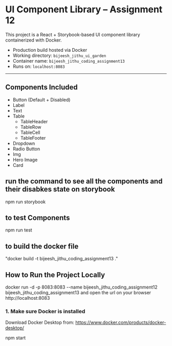 # UI Component Library – Assignment 12

This project is a React + Storybook-based UI component library containerized with Docker.

- Production build hosted via Docker
- Working directory: `bijeesh_jithu_ui_garden`
- Container name: `bijeesh_jithu_coding_assignment13`
- Runs on: `localhost:8083`

---

## Components Included

- Button (Default + Disabled)
- Label
- Text
- Table
  - TableHeader
  - TableRow
  - TableCell
  - TableFooter
- Dropdown
- Radio Button
- Img
- Hero Image
- Card

## run the command to see all the components and their disabkes state on storybook

npm run storybook

## to test Components

npm run test

## to build the docker file

"docker build -t bijeesh_jithu_coding_assignment13 ."

## How to Run the Project Locally

docker run -d -p 8083:8083 --name bijeesh_jithu_coding_assignment12 bijeesh_jithu_coding_assignment13
and open the url on your browser
http://localhost:8083

### 1. Make sure Docker is installed

Download Docker Desktop from: https://www.docker.com/products/docker-desktop/

  <!-- to run localy  -->

npm start
